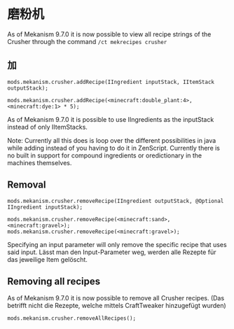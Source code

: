 # 磨粉机

As of Mekanism 9.7.0 it is now possible to view all recipe strings of the Crusher through the command `/ct mekrecipes crusher`

## 加

```zenscript
mods.mekanism.crusher.addRecipe(IIngredient inputStack, IItemStack outputStack);

mods.mekanism.crusher.addRecipe(<minecraft:double_plant:4>, <minecraft:dye:1> * 5);
```

As of Mekanism 9.7.0 it is possible to use IIngredients as the inputStack instead of only IItemStacks.

Note: Currently all this does is loop over the different possibilities in java while adding instead of you having to do it in ZenScript. Currently there is no built in support for compound ingredients or oredictionary in the machines themselves.

## Removal

```zenscript
mods.mekanism.crusher.removeRecipe(IIngredient outputStack, @Optional IIngredient inputStack);

mods.mekanism.crusher.removeRecipe(<minecraft:sand>, <minecraft:gravel>);
mods.mekanism.crusher.removeRecipe(<minecraft:gravel>);
```

Specifying an input parameter will only remove the specific recipe that uses said input. Lässt man den Input-Parameter weg, werden alle Rezepte für das jeweilige Item gelöscht.

## Removing all recipes

As of Mekanism 9.7.0 it is now possible to remove all Crusher recipes. (Das betrifft nicht die Rezepte, welche mittels CraftTweaker hinzugefügt wurden)

```zenscript
mods.mekanism.crusher.removeAllRecipes();
```